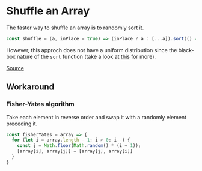 # Shuffle an Array

The faster way to shuffle an array is to randomly sort it.

```javascript
const shuffle = (a, inPlace = true) => (inPlace ? a : [...a]).sort(() => 0.5 - Math.random());
```

However, this approch does not have a uniform distribution since the black-box nature of the `sort` function (take a look at [this](https://javascript.info/array-methods#shuffle-an-array) for more).

[Source](https://dev.to/codebubb/how-to-shuffle-an-array-in-javascript-2ikj)

## Workaround

### Fisher-Yates algorithm

Take each element in reverse order and swap it with a randomly element preceding it.

```javascript
const fisherYates = array => {
  for (let i = array.length - 1; i > 0; i--) {
    const j = Math.floor(Math.random() * (i + 1));
    [array[i], array[j]] = [array[j], array[i]]
  }
}
```

